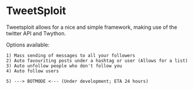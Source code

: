 # TweetSploit
Tweetsploit allows for a nice and simple framework, making use of the twitter API and Twython.

Options available:

    1) Mass sending of messages to all your followers
    2) Auto favouriting posts under a hashtag or user (Allows for a list)
    3) Auto unfollow people who don't follow you
    4) Auto follow users
    
    5) ---> BOTMODE <--- (Under development; ETA 24 hours)

